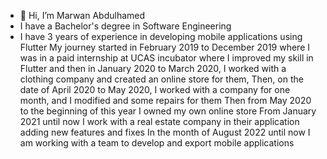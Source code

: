 - 👋 Hi, I’m Marwan Abdulhamed
- I have a Bachelor's degree in Software Engineering
- I have 3 years of experience in developing mobile applications using Flutter
My journey started in February 2019 to December 2019 where I was in a paid internship at UCAS incubator where I improved my skill in Flutter and then in January 2020 to March 2020, I worked with a clothing company and created an online store for them,
Then, on the date of April 2020 to May 2020, I worked with a company for one month, and I modified and some repairs for them
Then from May 2020 to the beginning of this year I owned my own online store
From January 2021 until now I work with a real estate company in their application adding new features and fixes
In the month of August 2022 until now I am working with a team to develop and export mobile applications


